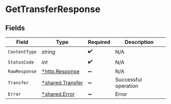 # GetTransferResponse


## Fields

| Field                                                  | Type                                                   | Required                                               | Description                                            |
| ------------------------------------------------------ | ------------------------------------------------------ | ------------------------------------------------------ | ------------------------------------------------------ |
| `ContentType`                                          | *string*                                               | :heavy_check_mark:                                     | N/A                                                    |
| `StatusCode`                                           | *int*                                                  | :heavy_check_mark:                                     | N/A                                                    |
| `RawResponse`                                          | [*http.Response](https://pkg.go.dev/net/http#Response) | :heavy_minus_sign:                                     | N/A                                                    |
| `Transfer`                                             | [*shared.Transfer](../../models/shared/transfer.md)    | :heavy_minus_sign:                                     | Successful operation                                   |
| `Error`                                                | [*shared.Error](../../models/shared/error.md)          | :heavy_minus_sign:                                     | Error                                                  |